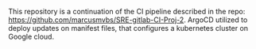 This repository is a continuation of the CI pipeline described in the repo: https://github.com/marcusmvbs/SRE-gitlab-CI-Proj-2. ArgoCD utilized to deploy updates on manifest files, that configures a kubernetes cluster on Google cloud. 